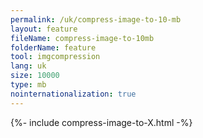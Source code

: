 ```yaml
---
permalink: /uk/compress-image-to-10-mb
layout: feature
fileName: compress-image-to-10mb
folderName: feature
tool: imgcompression
lang: uk
size: 10000
type: mb
nointernationalization: true
---
```

{%- include compress-image-to-X.html -%}       
